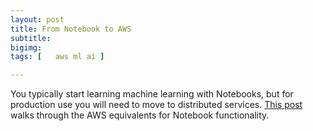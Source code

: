 ```yaml
---
layout: post
title: From Notebook to AWS
subtitle: 
bigimg: 
tags: [   aws ml ai ]

---
```


 You typically start learning machine learning with Notebooks, but for production use you will need to move to distributed services.  [This post](https://blog.doit-intl.com/from-notebook-to-aws-9bcf29ca0156?source=friends_link&sk=a996e4d15caeff5455f2c1b3cafd3475) walks through the AWS equivalents for Notebook functionality.

 

 